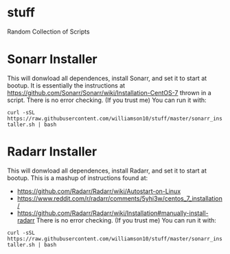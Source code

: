# stuff
Random Collection of Scripts

# Sonarr Installer
This will donwload all dependences, install Sonarr, and set it to start at bootup. It is essentially the instructions at  https://github.com/Sonarr/Sonarr/wiki/Installation-CentOS-7 thrown in a script. There is no error checking. 
(If you trust me) You can run it with: 

``` curl -sSL https://raw.githubusercontent.com/williamson10/stuff/master/sonarr_installer.sh | bash ```

# Radarr Installer
This will donwload all dependences, install Radarr, and set it to start at bootup. This is a mashup of instructions found at:
* https://github.com/Radarr/Radarr/wiki/Autostart-on-Linux
* https://www.reddit.com/r/radarr/comments/5yhi3w/centos_7_installation/
* https://github.com/Radarr/Radarr/wiki/Installation#manually-install-radarr
There is no error checking. 
(If you trust me) You can run it with: 

``` curl -sSL https://raw.githubusercontent.com/williamson10/stuff/master/sonarr_installer.sh | bash ```

